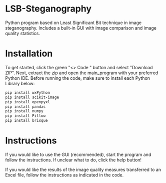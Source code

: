 # LSB-Steganography
Python program based on Least Significant Bit technique in image steganography. Includes a built-in GUI with image comparison and image quality statistics.

# Installation
To get started, click the green "<> Code " button and select "Download ZIP". Next, extract the zip and open the main_program with your preferred Python IDE.
Before running the code, make sure to install each Python Library below:

```bash
pip install wxPython
pip install scikit-image
pip install openpyxl
pip install pandas
pip install numpy
pip install Pillow
pip install brisque

```

# Instructions
If you would like to use the GUI (recommended), start the program and follow the instructions. If unclear what to do, click the help button!

If you would like the results of the image quality measures transferred to an Excel file, 
follow the instructions as indicated in the code.

